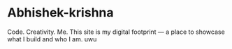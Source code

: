 # Abhishek-krishna
Code. Creativity. Me. This site is my digital footprint — a place to showcase what I build and who I am.
uwu
